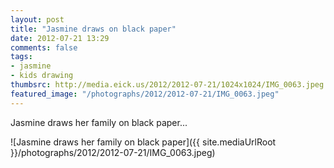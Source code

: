 ```yaml
---
layout: post
title: "Jasmine draws on black paper"
date: 2012-07-21 13:29
comments: false
tags: 
- jasmine
- kids drawing
thumbsrc: http://media.eick.us/2012/2012-07-21/1024x1024/IMG_0063.jpeg
featured_image: "/photographs/2012/2012-07-21/IMG_0063.jpeg"
---
```

Jasmine draws her family on black paper...

![Jasmine draws her family on black paper]({{ site.mediaUrlRoot }}/photographs/2012/2012-07-21/IMG_0063.jpeg)
